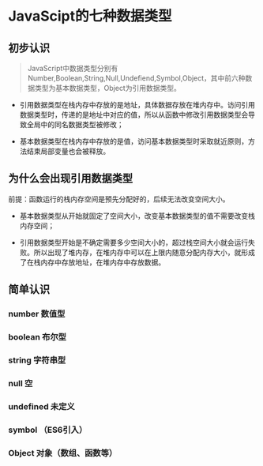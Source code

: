 
# JavaScipt的七种数据类型
## 初步认识
>JavaScript中数据类型分别有Number,Boolean,String,Null,Undefiend,Symbol,Object，其中前六种数据类型为基本数据类型，Object为引用数据类型。
- 引用数据类型在栈内存中存放的是地址，具体数据存放在堆内存中。访问引用数据类型时，传递的是地址中对应的值，所以从函数中修改引用数据类型会导致全局中的同名数据类型被修改；

- 基本数据类型在栈内存中存放的是值，访问基本数据类型时采取就近原则，方法结束局部变量也会被释放。

## 为什么会出现引用数据类型
前提：函数运行的栈内存空间是预先分配好的，后续无法改变空间大小。
- 基本数据类型从开始就固定了空间大小，改变基本数据类型的值不需要改变栈内存空间；

- 引用数据类型开始是不确定需要多少空间大小的，超过栈空间大小就会运行失败。所以出现了堆内存，在堆内存中可以在上限内随意分配内存大小，就形成了在栈内存中存放地址，在堆内存中存放数据。

## 简单认识
### number 数值型

### boolean 布尔型

### string 字符串型

### null 空

### undefined 未定义

### symbol （ES6引入）

### Object 对象（数组、函数等）
